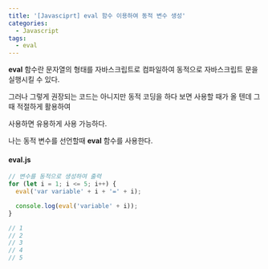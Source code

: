 ```yaml
---
title: '[Javasciprt] eval 함수 이용하여 동적 변수 생성'
categories:
  - Javascript
tags:
  - eval
---
```


**eval** 함수란 문자열의 형태를 자바스크립트로 컴파일하여 동적으로 자바스크립트 문을 실행시킬 수 있다.

그러나 그렇게 권장되는 코드는 아니지만 동적 코딩을 하다 보면 사용할 때가 올 텐데 그때 적절하게 활용하여

사용하면 유용하게 사용 가능하다.

나는 동적 변수를 선언할때 **eval** 함수를 사용한다.

#### eval.js

```js
// 변수를 동적으로 생성하여 출력
for (let i = 1; i <= 5; i++) {
  eval('var variable' + i + '=' + i);

  console.log(eval('variable' + i));
}

// 1
// 2
// 3
// 4
// 5
```
